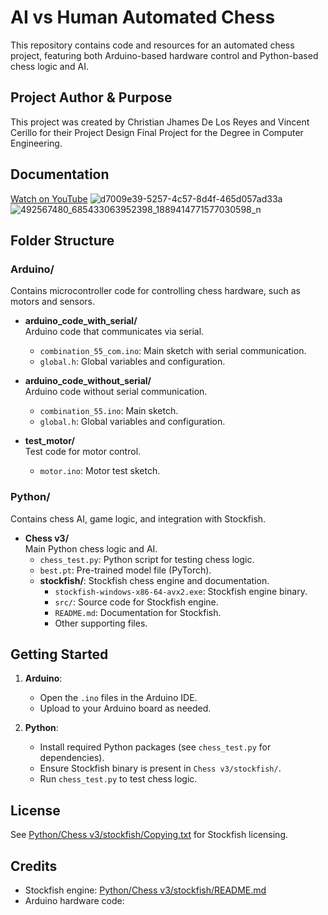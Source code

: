 # AI vs Human Automated Chess

This repository contains code and resources for an automated chess project, featuring both Arduino-based hardware control and Python-based chess logic and AI.

## Project Author & Purpose

This project was created by Christian Jhames De Los Reyes and Vincent Cerillo for their Project Design Final Project for the Degree in Computer Engineering.

## Documentation


[Watch on YouTube](https://youtube.com/shorts/smxDBfMesxg?feature=share)
![d7009e39-5257-4c57-8d4f-465d057ad33a](https://github.com/user-attachments/assets/3ad40425-9df7-495c-abe3-3cdd5b7b6525)
![492567480_685433063952398_1889414771577030598_n](https://github.com/user-attachments/assets/8cbedde7-0cef-45e8-8a37-dee5d2319c18)

## Folder Structure

### Arduino/

Contains microcontroller code for controlling chess hardware, such as motors and sensors.

- **arduino_code_with_serial/**  
  Arduino code that communicates via serial.  
  - `combination_55_com.ino`: Main sketch with serial communication.  
  - `global.h`: Global variables and configuration.

- **arduino_code_without_serial/**  
  Arduino code without serial communication.  
  - `combination_55.ino`: Main sketch.  
  - `global.h`: Global variables and configuration.

- **test_motor/**  
  Test code for motor control.  
  - `motor.ino`: Motor test sketch.

### Python/

Contains chess AI, game logic, and integration with Stockfish.

- **Chess v3/**  
  Main Python chess logic and AI.  
  - `chess_test.py`: Python script for testing chess logic.  
  - `best.pt`: Pre-trained model file (PyTorch).  
  - **stockfish/**: Stockfish chess engine and documentation.  
    - `stockfish-windows-x86-64-avx2.exe`: Stockfish engine binary.  
    - `src/`: Source code for Stockfish engine.  
    - `README.md`: Documentation for Stockfish.  
    - Other supporting files.

## Getting Started

1. **Arduino**:  
   - Open the `.ino` files in the Arduino IDE.
   - Upload to your Arduino board as needed.

2. **Python**:  
   - Install required Python packages (see `chess_test.py` for dependencies).
   - Ensure Stockfish binary is present in `Chess v3/stockfish/`.
   - Run `chess_test.py` to test chess logic.

## License

See [Python/Chess v3/stockfish/Copying.txt](Python/Chess%20v3/stockfish/Copying.txt) for Stockfish licensing.

## Credits

- Stockfish engine: [Python/Chess v3/stockfish/README.md](Python/Chess%20v3/stockfish/README.md)
- Arduino hardware code:
